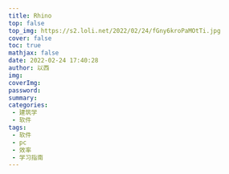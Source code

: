 ```yaml
---
title: Rhino
top: false
top_img: https://s2.loli.net/2022/02/24/fGny6kroPaMOtTi.jpg
cover: false
toc: true
mathjax: false
date: 2022-02-24 17:40:28
author: 以西
img:
coverImg:
password:
summary:
categories:
 - 建筑学
 - 软件
tags:
 - 软件
 - pc
 - 效率
 - 学习指南
---
```


